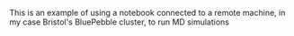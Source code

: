 This is an example of using a notebook connected to a remote machine, in my case Bristol's BluePebble cluster, to run MD simulations
